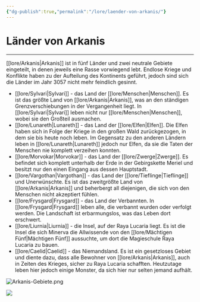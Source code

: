 ```yaml
---
{"dg-publish":true,"permalink":"/lore/laender-von-arkanis/"}
---
```


# Länder von Arkanis
---
[[lore/Arkanis\|Arkanis]] ist in fünf Länder und zwei neutrale Gebiete eingeteilt, in denen jeweils eine Rasse vorwiegend lebt. Endlose Kriege und Konflikte haben zu der Aufteilung des Kontinents geführt, jedoch sind sich die Länder im Jahr 3057 nicht mehr feindlich gesinnt. 

- [[lore/Sylvari\|Sylvari]] - das Land der [[lore/Menschen\|Menschen]]. Es ist das größte Land von [[lore/Arkanis\|Arkanis]], was an den ständigen Grenzverschiebungen in der Vergangenheit liegt. In [[lore/Sylvari\|Sylvari]] leben nicht nur [[lore/Menschen\|Menschen]], wobei sie den Großteil ausmachen.
- [[lore/Lunareth\|Lunareth]] - das Land der [[lore/Elfen\|Elfen]]. Die Elfen haben sich in Folge der Kriege in den großen Wald zurückgezogen, in dem sie bis heute noch leben. Im Gegensatz zu den anderen Ländern leben in [[lore/Lunareth\|Lunareth]] jedoch nur Elfen, da sie die Taten der Menschen nie komplett verzeihen konnten.
- [[lore/Morvokar\|Morvokar]] - das Land der [[lore/Zwerge\|Zwerge]]. Es befindet sich komplett unterhalb der Erde in der Gebirgskette Meriel und besitzt nur den einen Eingang aus dessen Hauptstadt.  
- [[lore/Vargothan\|Vargothan]] - das Land der [[lore/Tieflinge\|Tieflinge]] und Unerwünschte. Es ist das zweitgrößte Land von [[lore/Arkanis\|Arkanis]] und beherbergt all diejenigen, die sich von den Menschen nicht akzeptiert fühlen. 
- [[lore/Frysgard\|Frysgard]] - das Land der Verbannten. In [[lore/Frysgard\|Frysgard]] leben alle, die verbannt wurden oder verfolgt werden. Die Landschaft ist erbarmungslos, was das Leben dort erschwert.
- [[lore/Liurnia\|Liurnia]] - die Insel, auf der Raya Lucaria liegt. Es ist die Insel die sich Minerva die Allwissende von den [[lore/Mächtigen Fünf\|Mächtigen Fünf]] aussuchte, um dort die Magieschule Raya Lucaria zu bauen.
- [[lore/Caelid\|Caelid]] - das Niemandsland. Es ist ein gesetzloses Gebiet und diente dazu, dass alle Bewohner von [[lore/Arkanis\|Arkanis]], auch in Zeiten des Krieges, sicher zu Raya Lucaria schafften. Heutzutage leben hier jedoch einige Monster, da sich hier nur selten jemand aufhält.

![Arkanis-Gebiete.png](/img/user/lore/attachment/Arkanis-Gebiete.png)


[<img src="user/attachment/Avador-Gebiete.png">](Arkanis-Gebiete.png)

